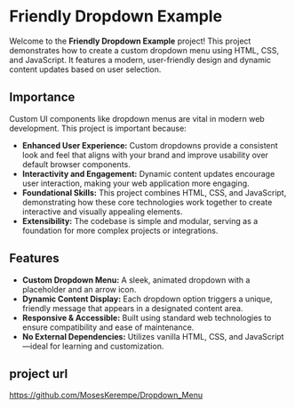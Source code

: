 # Friendly Dropdown Example

Welcome to the **Friendly Dropdown Example** project! This project demonstrates how to create a custom dropdown menu using HTML, CSS, and JavaScript. It features a modern, user-friendly design and dynamic content updates based on user selection.

## Importance

Custom UI components like dropdown menus are vital in modern web development. This project is important because:

- **Enhanced User Experience:** Custom dropdowns provide a consistent look and feel that aligns with your brand and improve usability over default browser components.
- **Interactivity and Engagement:** Dynamic content updates encourage user interaction, making your web application more engaging.
- **Foundational Skills:** This project combines HTML, CSS, and JavaScript, demonstrating how these core technologies work together to create interactive and visually appealing elements.
- **Extensibility:** The codebase is simple and modular, serving as a foundation for more complex projects or integrations.

## Features

- **Custom Dropdown Menu:** A sleek, animated dropdown with a placeholder and an arrow icon.
- **Dynamic Content Display:** Each dropdown option triggers a unique, friendly message that appears in a designated content area.
- **Responsive & Accessible:** Built using standard web technologies to ensure compatibility and ease of maintenance.
- **No External Dependencies:** Utilizes vanilla HTML, CSS, and JavaScript—ideal for learning and customization.

## project url
https://github.com/MosesKerempe/Dropdown_Menu
